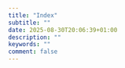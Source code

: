 ```yaml
---
title: "Index"
subtitle: ""
date: 2025-08-30T20:06:39+01:00
description: ""
keywords: ""
comment: false
---
```

